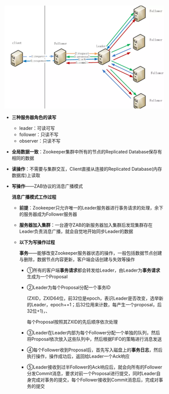 ![1](../p\2.png)

* **三种服务器角色的读写**
  * leader：可读可写
  * follower：只读不写
  * observer：只读不写



* **全局数据一致**：Zookeeper集群中所有的节点的Replicated Database保存有相同的数据



* **读操作**：不需要与集群交互，Client直接从连接的Replicated Database(内存数据库)上读取

* **写操作**——ZAB协议的消息广播模式

  **消息广播模式工作过程**

  * **前提**：Zookeeper只允许唯一的Leader服务器进行事务请求的处理，余下的服务器成为Follower服务器

  * **服务器加入集群**：一台遵守ZAB的新服务器加入集群后发现集群存在Leader负责消息广播，就会自觉地开始同步Leader的数据

  * **以下为写操作过程**

    **事务**——能够改变Zookeeper服务器状态的操作，一般包括数据节点创建与删除，数据节点内容更新，客户端会话创建与失效等操作

    * ①所有的客户端**事务请求**都会转发给Leader，由Leader为**事务请求**生成为一个Proposal

    * ②Leader为每个Proposal分配一个事务ID

      (ZXID，ZXID64位，前32位是epoch，表识Leader是否改变，选举新的Leader，epoch+=1；后32位用来计数，每产生一个proposal，后32位+1)，、

      每个Proposal按照其ZXID的先后顺序依次处理

    * ③Leader在Leader内部为每个Follower分配一个单独的队列，然后将Proposal依次放入这些队列中，然后根据FIFO的策略进行消息发送
  
    * ④每个Follower收到Proposal后，首先写入磁盘上的**事务日志**，然后执行操作，操作成功后，返回给Leader一个Ack响应
    
    * ⑤Leader接收到过半Follower的Ack响应后，就会向所有的Follower分发Commit消息，要求对前一个Proposal进行提交，同时Leader自身完成对事务的提交，每个Follower接收到Commit消息后，完成对事务的提交
